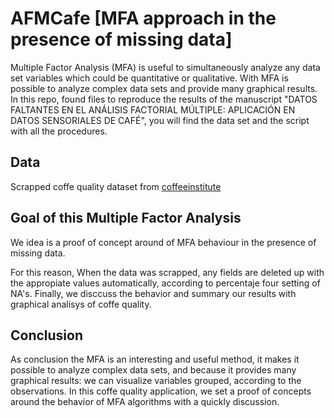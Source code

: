 # AFMCafe [MFA approach in the presence of missing data]

Multiple Factor Analysis (MFA) is useful to simultaneously analyze any data set variables which could be quantitative or qualitative. With MFA is possible to analyze complex data sets and provide many graphical results. In this repo, found files to reproduce the results of the manuscript "DATOS FALTANTES EN EL ANÁLISIS FACTORIAL MÚLTIPLE: APLICACIÓN EN DATOS SENSORIALES DE CAFÉ", you will find the data set and the script with all the procedures.

## Data 

Scrapped coffe quality dataset from [coffeeinstitute](https://database.coffeeinstitute.org/)

## Goal of this Multiple Factor Analysis

We idea is a proof of concept around of MFA behaviour in the presence of missing data. 

For this reason, When the data was scrapped, any fields are deleted up with the appropiate values automatically, according to percentaje four setting of NA's. Finally, we disccuss the behavior and summary our results with graphical analisys of coffe quality.

## Conclusion

As conclusion the MFA is an interesting and useful method, it makes it possible to analyze complex data sets, and because it provides many graphical results: we can visualize variables grouped, according to the observations. In this coffe quality application, we set a proof of concepts around the behavior of MFA algorithms with a quickly discussion.


